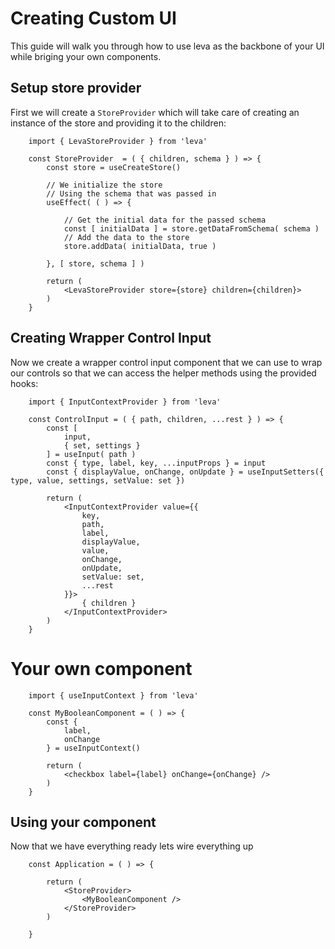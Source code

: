 # Creating Custom UI

This guide will walk you through how to use leva as the backbone of your UI while briging your own components.

## Setup store provider

First we will create a `StoreProvider` which will take care of creating an instance of the store and providing it to the children:


```tsx
    import { LevaStoreProvider } from 'leva'

    const StoreProvider  = ( { children, schema } ) => {
        const store = useCreateStore()

        // We initialize the store
        // Using the schema that was passed in
        useEffect( ( ) => {
            
            // Get the initial data for the passed schema
            const [ initialData ] = store.getDataFromSchema( schema )
            // Add the data to the store
            store.addData( initialData, true )
            
        }, [ store, schema ] )

        return (
            <LevaStoreProvider store={store} children={children}>
        )
    }
```

## Creating Wrapper Control Input

Now we create a wrapper control input component that we can use to wrap our controls so that we can access the helper methods using the provided hooks:

```tsx
    import { InputContextProvider } from 'leva'

    const ControlInput = ( { path, children, ...rest } ) => {
        const [
            input,
            { set, settings }
        ] = useInput( path )
        const { type, label, key, ...inputProps } = input
        const { displayValue, onChange, onUpdate } = useInputSetters({ type, value, settings, setValue: set })

        return (
            <InputContextProvider value={{
                key,
                path,
                label,
                displayValue,
                value,
                onChange,
                onUpdate,
                setValue: set,
                ...rest
            }}>
                { children }
            </InputContextProvider>
        )
    }
```

# Your own component

```tsx
    import { useInputContext } from 'leva'

    const MyBooleanComponent = ( ) => {
        const {
            label,
            onChange
        } = useInputContext()

        return (
            <checkbox label={label} onChange={onChange} />
        )
    }
```

## Using your component

Now that we have everything ready lets wire everything up

```tsx
    const Application = ( ) => {

        return (
            <StoreProvider>
                <MyBooleanComponent />
            </StoreProvider>
        )
        
    }
```
